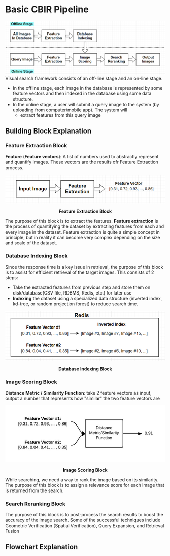 # Basic CBIR Pipeline
![CBIR Pipeline](https://github.com/khanhducle/khanhducle.github.io/blob/master/images/Pipeline.PNG)
Visual search framework consists of an off-line stage and an on-line stage. 
- In the offline stage, each image in the database is represented by some feature vectors and then indexed in the database using some data structure.
- In the online stage, a user will submit a query image to the system (by uploading from computer/mobile app). The system will 
  * extract features from this query image

## Building Block Explanation

### Feature Extraction Block
**Feature** (**Feature vectors**): A list of numbers used to abstractly represent and quantify images. These vectors are the results ofr Feature Extraction process.
<p align="center">
    <img src="https://github.com/khanhducle/khanhducle.github.io/blob/master/images/Feature_Extraction.PNG">
</p>
<p align="center">
    <b>Feature Extraction Block</b>
</p>

The purpose of this block is to extract the features. **Feature extraction** is the process of quantifying the dataset by extracting features from each and every image in the dataset. Feature extraction is quite a simple concept in principle, but in reality it can become very complex depending on the size and scale of the dataset. 

### Database Indexing Block
Since the response time is a key issue in retrieval, the purpose of this block is to assist for efficient retrieval of the target images. This consists of 2 steps:
- Take the extracted features from previous step and store them on disk/database(CSV file, RDBMS, Redis, etc.) for later use
- **Indexing** the dataset using a specialized data structure (inverted index, kd-tree, or random projection forest) to reduce search time.
<p align="center">
    <img src="https://github.com/khanhducle/khanhducle.github.io/blob/master/images/inverted_index.PNG">
</p>
<p align="center">
    <b>Database Indexing Block</b>
</p>

### Image Scoring Block

**Distance Metric / Similarity Function**: take 2 feature vectors as input, output a number that represents how "similar" the two feature vectors are

<p align="center">
    <img src="https://github.com/khanhducle/khanhducle.github.io/blob/master/images/cbir_comparing_images.jpg">
</p>
<p align="center">
    <b>Image Scoring Block</b>
</p>

While searching, we need a way to rank the image based on its similarity. The purpose of this block is to assign a relevance score for each image that is returned from the search.

### Search Reranking Block
The purpose of this block is to post-process the search results to boost the accuracy of the image search. Some of the successful techniques include Geometric Verification (Spatial Verification), Query Expansion, and Retrieval Fusion 

## Flowchart Explanation

